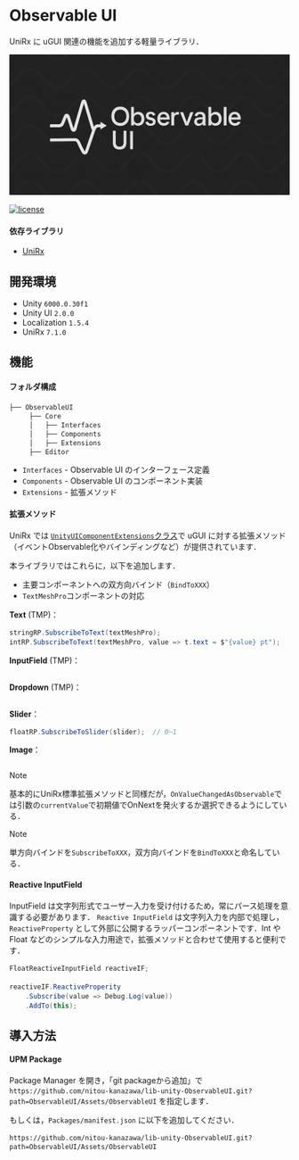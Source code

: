 # Observable UI

UniRx に uGUI 関連の機能を追加する軽量ライブラリ．

<img src="docs/images/header.png" width=800>

[![license](https://img.shields.io/badge/LICENSE-MIT-green.svg)](LICENSE)

#### 依存ライブラリ
- [UniRx][github: UniRx]

## 開発環境
- Unity `6000.0.30f1`
- Unity UI `2.0.0`
- Localization `1.5.4`
- UniRx `7.1.0`

## 機能

#### フォルダ構成

```
├── ObservableUI
     ├── Core
     │   ├── Interfaces
     │   ├── Components
     │   ├── Extensions
     ├── Editor
```

- `Interfaces` - Observable UI のインターフェース定義
- `Components` - Observable UI のコンポーネント実装
- `Extensions` - 拡張メソッド


#### 拡張メソッド

UniRx では [`UnityUIComponentExtensions`クラス][github: UnityUIComponentExtensions]で uGUI に対する拡張メソッド（イベントObservable化やバインディングなど）が提供されています．

本ライブラリではこれらに，以下を追加します．
- 主要コンポーネントへの双方向バインド（`BindToXXX`）
- `TextMeshPro`コンポーネントの対応

**Text** (TMP)：
```cs
stringRP.SubscribeToText(textMeshPro);
intRP.SubscribeToText(textMeshPro, value => t.text = $"{value} pt");
```

**InputField** (TMP)：
```cs

```

**Dropdown** (TMP)：
```cs

```

**Slider**：
```cs
floatRP.SubscribeToSlider(slider);  // 0~1
```

**Image**：
```cs

```

> [!note]
> 基本的にUniRx標準拡張メソッドと同様だが，`OnValueChangedAsObservable`では引数の`currentValue`で初期値でOnNextを発火するか選択できるようにしている．

> [!note]
> 単方向バインドを`SubscribeToXXX`，双方向バインドを`BindToXXX`と命名している．

#### Reactive InputField

InputField は文字列形式でユーザー入力を受け付けるため，常にパース処理を意識する必要があります．
`Reactive InputField` は文字列入力を内部で処理し，`ReactiveProperty` として外部に公開するラッパーコンポーネントです．Int や Float などのシンプルな入力用途で，拡張メソッドと合わせて使用すると便利です．


```cs
FloatReactiveInputField reactiveIF;

reactiveIF.ReactiveProperity
    .Subscribe(value => Debug.Log(value))
    .AddTo(this);
```

## 導入方法

#### UPM Package
Package Manager を開き，「git packageから追加」で `https://github.com/nitou-kanazawa/lib-unity-ObservableUI.git?path=ObservableUI/Assets/ObservableUI` を指定します．

もしくは，`Packages/manifest.json` に以下を追加してください．
```
https://github.com/nitou-kanazawa/lib-unity-ObservableUI.git?path=ObservableUI/Assets/ObservableUI
```



<!-- Link -->
[github: UniRx]: https://github.com/neuecc/UniRx/tree/master
[github: UnityUIComponentExtensions]: https://github.com/neuecc/UniRx/blob/master/Assets/Plugins/UniRx/Scripts/UnityEngineBridge/UnityUIComponentExtensions.cs